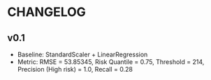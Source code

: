# CHANGELOG
## v0.1
- Baseline: StandardScaler + LinearRegression
- Metric: RMSE = 53.85345, Risk Quantile = 0.75, Threshold = 214, Precision (High risk) = 1.0, Recall = 0.28

